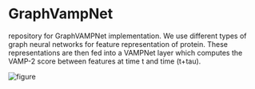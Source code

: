 # GraphVampNet

repository for GraphVAMPNet implementation. We use different types of graph neural networks for feature representation of protein. These representations are then fed into a VAMPNet layer which computes the VAMP-2 score between features at time t and time (t+tau). 

![figure](figure_1.JPG)
